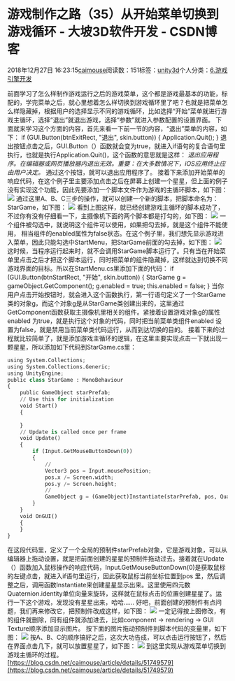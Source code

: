 
# 游戏制作之路（35）从开始菜单切换到游戏循环 - 大坡3D软件开发 - CSDN博客

2018年12月27日 16:23:15[caimouse](https://me.csdn.net/caimouse)阅读数：151标签：[unity3d](https://so.csdn.net/so/search/s.do?q=unity3d&t=blog)个人分类：[6.游戏引擎开发](https://blog.csdn.net/caimouse/article/category/7094872)



前面学习了怎么样制作游戏运行之后的游戏菜单，这个都是游戏最基本的功能，标配的，学完菜单之后，就心里想着怎么样切换到游戏循环里了吧？也就是把菜单怎么样隐藏掉，根据用户的选择显示不同的游戏循环，比如选择“开始”菜单就进行游戏主循环，选择“退出”就退出游戏，选择“参数”就进入参数配置的设置界面。
下面就来学习这个方面的内容，首先来看一下前一节的内容，“退出”菜单的内容，如下：
if (GUI.Button(btnExitRect, "退出", skin.button))
{
Application.Quit();
}
退出按钮点击之后，GUI.Button（）函数就会变为true，就进入if语句的复合语句里执行，也就是执行Application.Quit()，这个函数的意思就是这样：
*退出应用程序。在编辑器或网页播放器内退出无效。重要：在大多数情况下，iOS应用终止应由用户决定。*
通过这个按钮，就可以退出应用程序了。
接着下来添加开始菜单的响应代码，在这个例子里主要添加点击之后在屏幕上创建一个星星，但上面的例子没有实现这个功能，因此先要添加一个脚本文件作为游戏的主循环脚本，如下图：
![](https://img-blog.csdnimg.cn/20181227161801526.png?x-oss-process=image/watermark,type_ZmFuZ3poZW5naGVpdGk,shadow_10,text_aHR0cHM6Ly9ibG9nLmNzZG4ubmV0L2NhaW1vdXNl,size_16,color_FFFFFF,t_70)
通过这里A、B、C三步的操作，就可以创建一个新的脚本，把脚本命名为：StarGame，如下图：
![](https://img-blog.csdnimg.cn/20181227161836943.png?x-oss-process=image/watermark,type_ZmFuZ3poZW5naGVpdGk,shadow_10,text_aHR0cHM6Ly9ibG9nLmNzZG4ubmV0L2NhaW1vdXNl,size_16,color_FFFFFF,t_70)
看到上图这样，就已经创建游戏主循环的脚本成功了，不过你有没有仔细看一下，主摄像机下面的两个脚本都是打勾的，如下图：
![](https://img-blog.csdnimg.cn/20181227161915279.png)
一个组件被勾选中，就说明这个组件可以使用，如果把勾去掉，就是这个组件不能使用， 相当组件的enabled属性为false状态。在这个例子里，我们想先显示游戏进入菜单，因此只能勾选中StartMenu，把StarGame前面的勾去掉，如下图：
![](https://img-blog.csdnimg.cn/20181227161944333.png)
这时候，当程序运行起来时，就不会调用StarGame脚本运行了。只有当在开始菜单里点击之后才把这个脚本运行，同时把菜单的组件隐藏掉，这样就达到切换不同游戏界面的目标。所以在StartMenu.cs里添加下面的代码：
if (GUI.Button(btnStartRect, "开始", skin.button))
{
StarGame g = gameObject.GetComponent<StarGame>();
g.enabled = true;
this.enabled = false;
}
当你用户点击开始按钮时，就会进入这个函数执行，第一行语句定义了一个StarGame类的对象g，而这个对象g是从StarGame类创建出来的，这里通过GetComponent函数获取主摄像机里相关的组件。紧接着设置游戏对象g的属性enabled 为true，就是执行这个对象的代码，同时把当前菜单类组件enabled 设置为false，就是禁用当前菜单类代码运行，从而到达切换的目的。
接着下来的过程就比较简单了，就是添加游戏主循环的逻辑，在这里主要实现点击一下就出现一颗星星，所以添加如下代码到StarGame.cs里：
```python
using System.Collections;
using System.Collections.Generic;
using UnityEngine;
public class StarGame : MonoBehaviour
{
    public GameObject starPrefab;    
    // Use this for initialization
    void Start()
    {
                
    }
    // Update is called once per frame
    void Update()
    {
        if (Input.GetMouseButtonDown(0))
        {
            //
            Vector3 pos = Input.mousePosition;
            pos.x /= Screen.width;
            pos.y /= Screen.height;
            //
            GameObject g = (GameObject)Instantiate(starPrefab, pos, Quaternion.identity);            
        }
    }
    void OnGUI()
    {
    }
}
```
在这段代码里，定义了一个全局的预制件starPrefab对象，它是游戏对象，可以从编辑器上拖动设置，就是把前面创建的星星的预制件拖动过去。接着就在Update（）函数加入鼠标操作的响应代码，Input.GetMouseButtonDown(0)是获取鼠标的左键点击，就进入if语句里运行，因此获取鼠标当前坐标位置到pos 里，然后调整之后，调用函数Instantiate来创建星星显示出来。这里使用四元数Quaternion.identity单位向量来旋转，这样就在鼠标点击的位置创建星星了。运行一下这个游戏，发现没有星星出来，哈哈......
好吧，前面创建的预制件有点问题，我们再来修改它，把预制件改成这样，如下图：
![](https://img-blog.csdnimg.cn/20181227162133213.png?x-oss-process=image/watermark,type_ZmFuZ3poZW5naGVpdGk,shadow_10,text_aHR0cHM6Ly9ibG9nLmNzZG4ubmV0L2NhaW1vdXNl,size_16,color_FFFFFF,t_70)
一定记得按上图修改，有的组件就删除，同有组件就添加进去，比如component -> rendering -> GUI Texture顺序添加显示图片。
按下面的图片拖动预制件到脚本代码的变量里，如下图：
![](https://img-blog.csdnimg.cn/20181227162205242.png?x-oss-process=image/watermark,type_ZmFuZ3poZW5naGVpdGk,shadow_10,text_aHR0cHM6Ly9ibG9nLmNzZG4ubmV0L2NhaW1vdXNl,size_16,color_FFFFFF,t_70)
按A、B、C的顺序搞好之后，这次大功告成，可以点击运行按钮了，然后在界面点击几下，就可以放置星星了，如下图：
![](https://img-blog.csdnimg.cn/20181227162229740.png?x-oss-process=image/watermark,type_ZmFuZ3poZW5naGVpdGk,shadow_10,text_aHR0cHM6Ly9ibG9nLmNzZG4ubmV0L2NhaW1vdXNl,size_16,color_FFFFFF,t_70)
到这里实现从游戏菜单切换到游戏主循环的过程。
[https://blog.csdn.net/caimouse/article/details/51749579](https://blog.csdn.net/caimouse/article/details/51749579)

